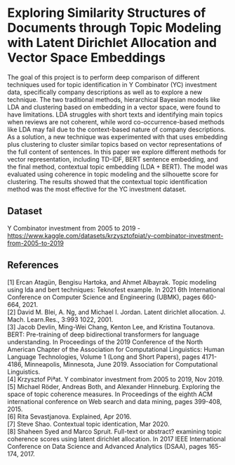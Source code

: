 # Exploring Similarity Structures of Documents through Topic Modeling with Latent Dirichlet Allocation and Vector Space Embeddings

The goal of this project is to perform deep comparison of different techniques used for topic identification in Y Combinator (YC) investment data, specifically company descriptions as well as to explore a new technique. The two traditional methods, hierarchical Bayesian models like LDA and clustering based on embedding in a vector space, were found to have limitations. LDA struggles with short texts and identifying main topics when reviews are not coherent, while word co-occurrence-based methods like LDA may fail due to the context-based nature of company descriptions. As a solution, a new technique was experimented with that uses embedding plus clustering to cluster similar topics based on vector representations of the full content of sentences. In this paper we explore different methods for vector representation, including TD-IDF, BERT sentence embedding, and the final method, contextual topic embedding (LDA + BERT). The model was evaluated using coherence in topic modeling and the silhouette score for clustering. The results showed that the contextual topic identification method was the most effective for the YC investment dataset.

## Dataset

Y Combinator investment from 2005 to 2019 - https://www.kaggle.com/datasets/krzysztofpiat/y-combinator-investment-from-2005-to-2019

## References

[1] Ercan Atagün, Bengisu Hartoka, and Ahmet Albayrak. Topic modeling using lda and bert techniques: Teknofest example. In 2021 6th International Conference on Computer
Science and Engineering (UBMK), pages 660-664, 2021.<br />
[2] David M. Blei, A. Ng, and Michael I. Jordan. Latent dirichlet allocation. J. Mach. Learn.Res., 3:993 1022, 2001.<br />
[3] Jacob Devlin, Ming-Wei Chang, Kenton Lee, and Kristina Toutanova. BERT: Pre-training of deep bidirectional transformers for language understanding. In Proceedings
of the 2019 Conference of the North American Chapter of the Association for Computational Linguistics: Human Language Technologies, Volume 1 (Long and Short Papers),
pages 4171-4186, Minneapolis, Minnesota, June 2019. Association for Computational Linguistics.<br />
[4] Krzysztof Piªat. Y combinator investment from 2005 to 2019, Nov 2019.<br />
[5] Michael Röder, Andreas Both, and Alexander Hinneburg. Exploring the space of topic coherence measures. In Proceedings of the eighth ACM international conference on Web search and data mining, pages 399-408, 2015.<br />
[6] Rita Sevastjanova. Explained, Apr 2016.<br />
[7] Steve Shao. Contextual topic identication, Mar 2020.<br />
[8] Shaheen Syed and Marco Spruit. Full-text or abstract? examining topic coherence scores using latent dirichlet allocation. In 2017 IEEE International Conference on Data Science and Advanced Analytics (DSAA), pages 165-174, 2017.<br />
